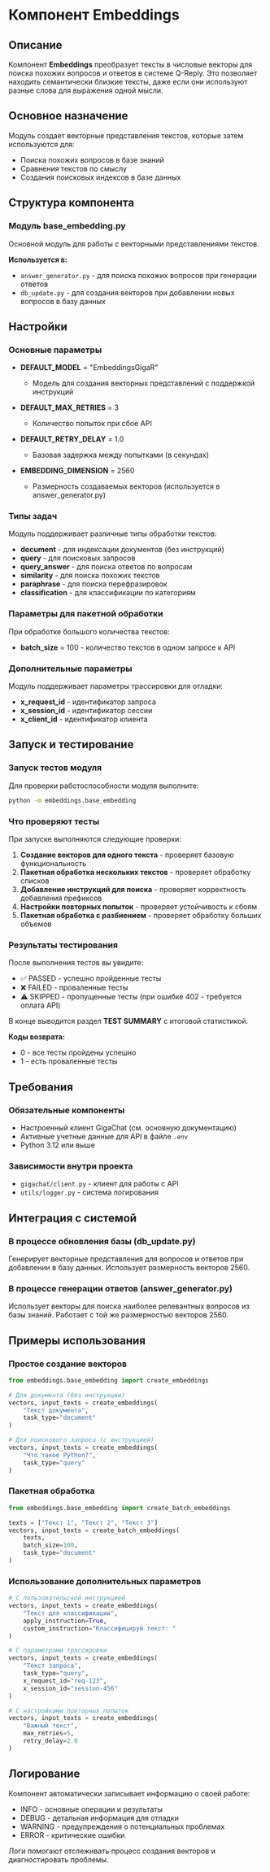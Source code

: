 # Компонент Embeddings

## Описание

Компонент **Embeddings** преобразует тексты в числовые векторы для поиска похожих вопросов и ответов в системе Q-Reply. Это позволяет находить семантически близкие тексты, даже если они используют разные слова для выражения одной мысли.

## Основное назначение

Модуль создает векторные представления текстов, которые затем используются для:
- Поиска похожих вопросов в базе знаний
- Сравнения текстов по смыслу
- Создания поисковых индексов в базе данных

## Структура компонента

### Модуль base_embedding.py

Основной модуль для работы с векторными представлениями текстов.

**Используется в:**
- `answer_generator.py` - для поиска похожих вопросов при генерации ответов
- `db_update.py` - для создания векторов при добавлении новых вопросов в базу данных

## Настройки

### Основные параметры

- **DEFAULT_MODEL** = "EmbeddingsGigaR"
  - Модель для создания векторных представлений с поддержкой инструкций
  
- **DEFAULT_MAX_RETRIES** = 3
  - Количество попыток при сбое API
  
- **DEFAULT_RETRY_DELAY** = 1.0
  - Базовая задержка между попытками (в секундах)

- **EMBEDDING_DIMENSION** = 2560
  - Размерность создаваемых векторов (используется в answer_generator.py)

### Типы задач

Модуль поддерживает различные типы обработки текстов:

- **document** - для индексации документов (без инструкций)
- **query** - для поисковых запросов
- **query_answer** - для поиска ответов по вопросам  
- **similarity** - для поиска похожих текстов
- **paraphrase** - для поиска перефразировок
- **classification** - для классификации по категориям

### Параметры для пакетной обработки

При обработке большого количества текстов:
- **batch_size** = 100 - количество текстов в одном запросе к API

### Дополнительные параметры

Модуль поддерживает параметры трассировки для отладки:
- **x_request_id** - идентификатор запроса
- **x_session_id** - идентификатор сессии
- **x_client_id** - идентификатор клиента

## Запуск и тестирование

### Запуск тестов модуля

Для проверки работоспособности модуля выполните:

```bash
python -m embeddings.base_embedding
```

### Что проверяют тесты

При запуске выполняются следующие проверки:

1. **Создание векторов для одного текста** - проверяет базовую функциональность
2. **Пакетная обработка нескольких текстов** - проверяет обработку списков
3. **Добавление инструкций для поиска** - проверяет корректность добавления префиксов
4. **Настройки повторных попыток** - проверяет устойчивость к сбоям
5. **Пакетная обработка с разбиением** - проверяет обработку больших объемов

### Результаты тестирования

После выполнения тестов вы увидите:
- ✅ PASSED - успешно пройденные тесты
- ❌ FAILED - проваленные тесты  
- ⚠️ SKIPPED - пропущенные тесты (при ошибке 402 - требуется оплата API)

В конце выводится раздел **TEST SUMMARY** с итоговой статистикой.

**Коды возврата:**
- 0 - все тесты пройдены успешно
- 1 - есть проваленные тесты

## Требования

### Обязательные компоненты

- Настроенный клиент GigaChat (см. основную документацию)
- Активные учетные данные для API в файле `.env`
- Python 3.12 или выше

### Зависимости внутри проекта

- `gigachat/client.py` - клиент для работы с API
- `utils/logger.py` - система логирования

## Интеграция с системой

### В процессе обновления базы (db_update.py)

Генерирует векторные представления для вопросов и ответов при добавлении в базу данных. Использует размерность векторов 2560.

### В процессе генерации ответов (answer_generator.py)

Использует векторы для поиска наиболее релевантных вопросов из базы знаний. Работает с той же размерностью векторов 2560.

## Примеры использования

### Простое создание векторов

```python
from embeddings.base_embedding import create_embeddings

# Для документа (без инструкции)
vectors, input_texts = create_embeddings(
    "Текст документа",
    task_type="document"
)

# Для поискового запроса (с инструкцией)
vectors, input_texts = create_embeddings(
    "Что такое Python?",
    task_type="query"
)
```

### Пакетная обработка

```python
from embeddings.base_embedding import create_batch_embeddings

texts = ["Текст 1", "Текст 2", "Текст 3"]
vectors, input_texts = create_batch_embeddings(
    texts,
    batch_size=100,
    task_type="document"
)
```

### Использование дополнительных параметров

```python
# С пользовательской инструкцией
vectors, input_texts = create_embeddings(
    "Текст для классификации",
    apply_instruction=True,
    custom_instruction="Классифицируй текст: "
)

# С параметрами трассировки
vectors, input_texts = create_embeddings(
    "Текст запроса",
    task_type="query",
    x_request_id="req-123",
    x_session_id="session-456"
)

# С настройками повторных попыток
vectors, input_texts = create_embeddings(
    "Важный текст",
    max_retries=5,
    retry_delay=2.0
)
```

## Логирование

Компонент автоматически записывает информацию о своей работе:
- INFO - основные операции и результаты
- DEBUG - детальная информация для отладки
- WARNING - предупреждения о потенциальных проблемах
- ERROR - критические ошибки

Логи помогают отслеживать процесс создания векторов и диагностировать проблемы.
